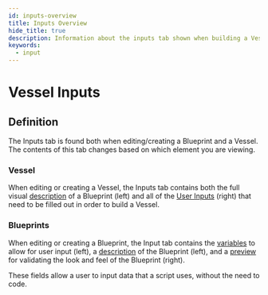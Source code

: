 ```yaml
---
id: inputs-overview
title: Inputs Overview
hide_title: true
description: Information about the inputs tab shown when building a Vessel with a Blueprint.
keywords:
  - input
---
```


# Vessel Inputs

## Definition

The Inputs tab is found both when editing/creating a Blueprint and a Vessel. The contents of this tab changes based on which element you are viewing.

### Vessel

When editing or creating a Vessel, the Inputs tab contains both the full visual [description](blueprint-description.md) of a Blueprint \(left\) and all of the [User Inputs](vessel-inputs.md) \(right\) that need to be filled out in order to build a Vessel.


### Blueprints

When editing or creating a Blueprint, the Input tab contains the [variables](blueprint-variables.md) to allow for user input (left), a [description](blueprint-description.md) of the Blueprint (left), and a [preview](blueprint-preview.md) for validating the look and feel of the Blueprint (right).


These fields allow a user to input data that a script uses, without the need to code.
